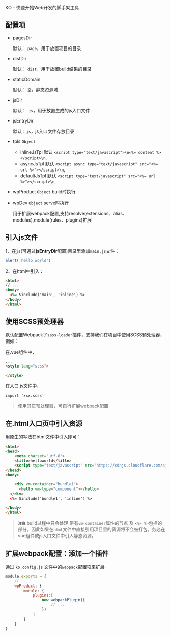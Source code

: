 KO - 快速开始Web开发的脚手架工具

## 配置项

- pagesDir

	默认： `page`，用于放置项目的目录

- distDir
	
	默认： `dist`，用于放置build结果的目录

- staticDomain

	默认： `空`，静态资源域


- jsDir

	默认：`_js`，用于放置生成的js入口文件


- jsEntryDir

	默认：`js`，js入口文件存放目录

- tpls `Object`
	
	- inlineJsTpl  默认 `<script type="text/javascript">\n<%= content %></script>\n`,
  - asyncJsTpl   默认 `<script async type="text/javascript" src="<%= url %>"></script>\n`,
  - defaultJsTpl 默认 `<script type="text/javascript" src="<%= url %>"></script>\n`,

- wpProduct `Object` build时执行
- wpDev `Object` serve时执行
	
	用于扩展webpack配置,支持resolve(extensions、alias、modules),module(rules、plugins)扩展


## 引入js文件


1、在`js`(可通过**jsEntryDir**配置)目录里添加`main.js`文件：

```js
alert('hello world')
```

2、在html中引入：

```html
<html>
// ...
<body>
  <%= Sinclude('main', 'inline') %>
</body>
</html>
```


## 使用SCSS预处理器

默认配置Webpack了`sass-loader`插件，支持我们在项目中使用SCSS预处理器，例如：

在.vue组件中，

```html
...
<style lang="scss">

</style>
```

在入口.js文件中，

```html
import 'xxx.scss'
```

> 使用其它预处理器，可自行扩展webpack配置

## 在.html入口页中引入资源

用原生的写法在html文件中引入即可：

```html
<html>
<head>
	<meta charset="utf-8">
	<title>helloworld</title>
	<script type="text/javascript" src="https://cdnjs.cloudflare.com/ajax/libs/jquery/3.1.1/jquery.min.js"></script>
</head>
<body>

	<div vm-container="bundle1">
      <hello vm-type="component"></hello>
  </div>
  <%= Sinclude('bundle1', 'inline') %>
  
</body>
</html>
```

> **`注意`**
build过程中只会处理 带有`vm-container`属性的节点 及 `<%= %>`包括的部分。因此如果在`html`文件中直接引用项目里的资源将不会被打包。务必在vue组件或js入口文件中引入静态资源。



## 扩展webpack配置：添加一个插件

通过 `ko.config.js` 文件中的`webpack`配置项来扩展

```js
module.exports = {
	// ...
	wpProduct: {
		module: {
			plugins:[
				new webpackPlugin({
					// ...
				})
			]
		}
	}
}
```
